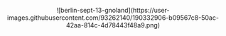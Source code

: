 <p align="center">
![berlin-sept-13-gnoland](https://user-images.githubusercontent.com/93262140/190332906-b09567c8-50ac-42aa-814c-4d78443f48a9.png)
</p>
